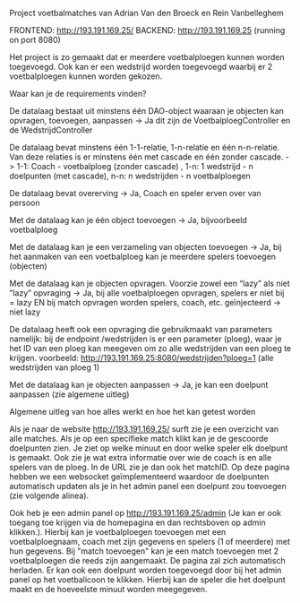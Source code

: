 Project voetbalmatches van Adrian Van den Broeck en Rein Vanbelleghem

FRONTEND: http://193.191.169.25/
BACKEND: http://193.191.169.25 (running on port 8080)

Het project is zo gemaakt dat er meerdere voetbalploegen kunnen worden toegevoegd. Ook kan er een wedstrijd worden toegevoegd waarbij er 2 voetbalploegen kunnen worden gekozen.

Waar kan je de requirements vinden?

De datalaag bestaat uit minstens één DAO-object waaraan je objecten kan opvragen,
toevoegen, aanpassen -> Ja dit zijn de VoetbalploegController en de WedstrijdController

De datalaag bevat minstens één 1-1-relatie, 1-n-relatie en één n-n-relatie. Van deze relaties
is er minstens één met cascade en één zonder cascade. -> 1-1: Coach - voetbalploeg (zonder cascade) , 1-n: 1 wedstrijd - n doelpunten (met cascade), n-n: n wedstrijden - n voetbalploegen

De datalaag bevat overerving -> Ja, Coach en speler erven over van persoon

Met de datalaag kan je één object toevoegen -> Ja, bijvoorbeeld voetbalploeg

Met de datalaag kan je een verzameling van objecten toevoegen -> Ja, bij het aanmaken van een voetbalploeg kan je meerdere spelers toevoegen (objecten)

Met de datalaag kan je objecten opvragen. Voorzie zowel een “lazy” als niet “lazy”
opvraging -> Ja, bij alle voetbalploegen opvragen, spelers er niet bij = lazy EN bij match opvragen worden spelers, coach, etc. geïnjecteerd -> niet lazy

De datalaag heeft ook een opvraging die gebruikmaakt van parameters namelijk:
bij de endpoint /wedstrijden is er een parameter (ploeg), waar je het ID van een ploeg kan meegeven om zo alle wedstrijden van een ploeg te krijgen.
voorbeeld: http://193.191.169.25:8080/wedstrijden?ploeg=1 (alle wedstrijden van ploeg 1)

Met de datalaag kan je objecten aanpassen -> Ja, je kan een doelpunt aanpassen (zie algemene uitleg)

Algemene uitleg van hoe alles werkt en hoe het kan getest worden

Als je naar de website http://193.191.169.25/ surft zie je een overzicht van alle matches. Als je op een specifieke match klikt kan je de gescoorde doelpunten zien. Je ziet op welke minuut en door welke speler elk doelpunt is gemaakt. Ook zie je wat extra informatie over wie de coach is en alle spelers van de ploeg. In de URL zie je dan ook het matchID. Op deze pagina hebben we een websocket geïmplementeerd waardoor de doelpunten automatisch updaten als je in het admin panel een doelpunt zou toevoegen (zie volgende alinea).

Ook heb je een admin panel op http://193.191.169.25/admin (Je kan er ook toegang toe krijgen via de homepagina en dan rechtsboven op admin klikken.). Hierbij kan je voetbalploegen toevoegen met een voetbalploegnaam, coach met zijn gegevens en spelers (1 of meerdere) met hun gegevens.
Bij "match toevoegen" kan je een match toevoegen met 2 voetbalploegen die reeds zijn aangemaakt. De pagina zal zich automatisch herladen.
Er kan ook een doelpunt worden toegevoegd door bij het admin panel op het voetbalicoon te klikken. Hierbij kan de speler die het doelpunt maakt en de hoeveelste minuut worden meegegeven. 
